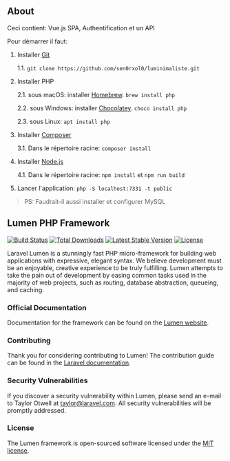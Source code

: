 ## About

Ceci contient: Vue.js SPA, Authentification et un API

Pour démarrer il faut:

1. Installer [Git](https://git-scm.com/downloads) 
    
    1.1. `git clone https://github.com/sen0rxol0/luminimaliste.git`
2. Installer PHP

    2.1. sous macOS: installer [Homebrew](https://brew.sh/). `brew install php`
    
    2.2. sous Windows: installer [Chocolatey](https://chocolatey.org/). `choco install php`
    
    2.3. sous Linux: `apt install php`
3. Installer [Composer](https://getcomposer.org/download/)
    
    3.1. Dans le répertoire racine: `composer install` 
4. Installer [Node.js](https://nodejs.org/en/download/)

    4.1. Dans le répertoire racine: `npm install` et `npm run build`
5. Lancer l'application: `php -S localhost:7331 -t public`

> PS: Faudrait-il aussi installer et configurer MySQL 

## Lumen PHP Framework

[![Build Status](https://travis-ci.org/laravel/lumen-framework.svg)](https://travis-ci.org/laravel/lumen-framework)
[![Total Downloads](https://img.shields.io/packagist/dt/laravel/framework)](https://packagist.org/packages/laravel/lumen-framework)
[![Latest Stable Version](https://img.shields.io/packagist/v/laravel/framework)](https://packagist.org/packages/laravel/lumen-framework)
[![License](https://img.shields.io/packagist/l/laravel/framework)](https://packagist.org/packages/laravel/lumen-framework)

Laravel Lumen is a stunningly fast PHP micro-framework for building web applications with expressive, elegant syntax. We believe development must be an enjoyable, creative experience to be truly fulfilling. Lumen attempts to take the pain out of development by easing common tasks used in the majority of web projects, such as routing, database abstraction, queueing, and caching.

### Official Documentation

Documentation for the framework can be found on the [Lumen website](https://lumen.laravel.com/docs).

### Contributing

Thank you for considering contributing to Lumen! The contribution guide can be found in the [Laravel documentation](https://laravel.com/docs/contributions).

### Security Vulnerabilities

If you discover a security vulnerability within Lumen, please send an e-mail to Taylor Otwell at taylor@laravel.com. All security vulnerabilities will be promptly addressed.

### License

The Lumen framework is open-sourced software licensed under the [MIT license](https://opensource.org/licenses/MIT).
